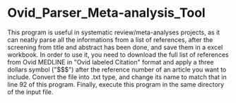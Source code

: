 # Ovid_Parser_Meta-analysis_Tool
This program is useful in systematic review/meta-analyses projects, as it can neatly parse all the informations from a list of references, after the screening from title and abstract has been done, and save them in a excel workbook.
In order to use it, you need to download the full list of references from Ovid MEDLINE in "Ovid labeled Citation" format and apply a three dollars symbol ("$$$") after the reference number of an article you want to include. 
Convert the file into .txt type, and change its name to match that in line 92 of this program. Finally, execute this program in the same directory of the input file.
